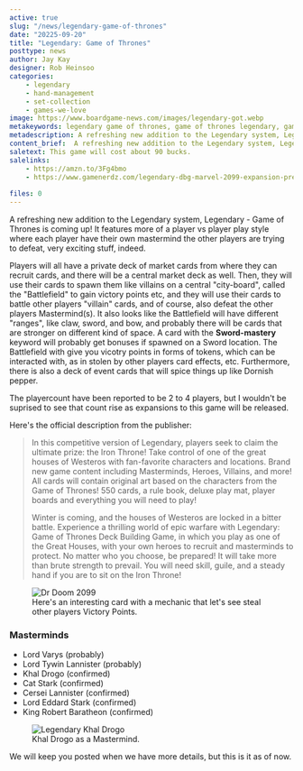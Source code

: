 ```yaml
---
active: true
slug: "/news/legendary-game-of-thrones"
date: "20225-09-20"
title: "Legendary: Game of Thrones"
posttype: news
author: Jay Kay
designer: Rob Heinsoo
categories: 
    - legendary
    - hand-management
    - set-collection
    - games-we-love
image: https://www.boardgame-news.com/images/legendary-got.webp
metakeywords: legendary game of thrones, game of thrones legendary, game of thrones card game, legendary got
metadescription: A refreshing new addition to the Legendary system, Legendary - Game of Thrones is coming up! It features more of a player vs player play style where each player have their own mastermind the other players are trying to defeat. 
content_brief:  A refreshing new addition to the Legendary system, Legendary - Game of Thrones is coming up! It features more of a player vs player play style where each player have their own mastermind the other players are trying to defeat. Read on!
saletext: This game will cost about 90 bucks.
salelinks: 
    - https://amzn.to/3Fg4bmo
    - https://www.gamenerdz.com/legendary-dbg-marvel-2099-expansion-preorder?aff=3h
   
files: 0
---
```

A refreshing new addition to the Legendary system, Legendary - Game of Thrones is coming up! It features more of a player vs player play style where each player have their own mastermind the other players are trying to defeat, very exciting stuff, indeed.

Players will all have a private deck of market cards from where they can recruit cards, and there will be a central market deck as well. Then, they will use their cards to spawn them like villains on a central "city-board", called the "Battlefield" to gain victory points etc, and they will use their cards to battle other players "villain" cards, and of course, also defeat the other players Mastermind(s). It also looks like the Battlefield will have different "ranges", like claw, sword, and bow, and probably there will be cards that are stronger on different kind of space. A card with the **Sword-mastery** keyword will probably get bonuses if spawned on a Sword location. The Battlefield with give you vicotry points in forms of tokens, which can be interacted with, as in stolen by other players card effects, etc. Furthermore, there is also a deck of event cards that will spice things up like Dornish pepper.

The playercount have been reported to be 2 to 4 players, but I wouldn't be suprised to see that count rise as expansions to this game will be released.



Here's the official description from the publisher:  

<blockquote class="blockquote">
In this competitive version of Legendary, players seek to claim the ultimate prize: the Iron Throne! Take control of one of the great houses of Westeros with fan-favorite characters and locations. Brand new game content including Masterminds, Heroes, Villains, and more! All cards will contain original art based on the characters from the Game of Thrones! 550 cards, a rule book, deluxe play mat, player boards and everything you will need to play!

Winter is coming, and the houses of Westeros are locked in a bitter battle. Experience a thrilling world of epic warfare with Legendary: Game of Thrones Deck Building Game, in which you play as one of the Great Houses, with your own heroes to recruit and masterminds to protect. No matter who you choose, be prepared! It will take more than brute strength to prevail. You will need skill, guile, and a steady hand if you are to sit on the Iron Throne!
</blockquote>

<figure class="figure">
    <img class="image fluid" alt="Dr Doom 2099" src="https://www.boardgame-news.com/images/young_dragon.webp" >
    </img>
    <figcaption class="figcaption">Here's an interesting card with a mechanic that let's see steal other players Victory Points.</figcaption>
</figure>

 ### Masterminds
 - Lord Varys (probably)
 - Lord Tywin Lannister (probably)
 - Khal Drogo (confirmed)
 - Cat Stark (confirmed)
 - Cersei Lannister (confirmed)
 - Lord Eddard Stark (confirmed)
 - King Robert Baratheon (confirmed)

<figure class="figure">
    <img class="image fluid" alt="Legendary Khal Drogo" src="https://www.boardgame-news.com/images/khal_drogo.webp" >
    </img>
    <figcaption class="figcaption">Khal Drogo as a Mastermind.</figcaption>
</figure>

We will keep you posted when we have more details, but this is it as of now.

